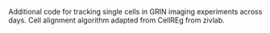 Additional code for tracking single cells in GRIN imaging experiments across days. Cell alignment algorithm adapted from CellREg from zivlab.
